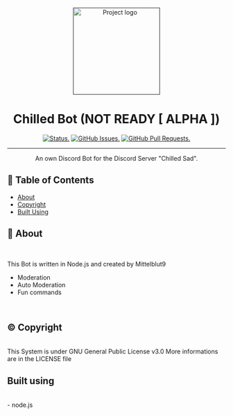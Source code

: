 <p align="center">
  <a href="" rel="noopener">
 <img width=auto height=200px src="#" alt="Project logo"></a>
</p>

<h1 align="center">Chilled Bot (NOT READY [ ALPHA ])</h1>

<div align="center">

[![Status.](https://img.shields.io/badge/status-active-success.svg)]()
[![GitHub Issues.](https://img.shields.io/github/issues/Mittelblut9/Chilled-Sad-Discord-Bot.svg)](https://github.com/Mittelblut9/Chilled-Sad-Discord-Bot/issues)
[![GitHub Pull Requests.](https://img.shields.io/github/issues-pr/Mittelblut9/Chilled-Sad-Discord-Bot.svg)](https://github.com/Mittelblut9/Chilled-Sad-Discord-Bot/pulls)

</div>

---

<p align="center">An own Discord Bot for the Discord Server "Chilled Sad".
    <br> 
</p>

## 📝 Table of Contents

- [About](#about)
- [Copyright](#copyright)
- [Built Using](#built_using)

## 🧐 About <a name = "about"></a>

<br>

This Bot is written in Node.js and created by Mittelblut9
- Moderation
- Auto Moderation
- Fun commands

<br>

## &copy; Copyright <a name="copyright"></a>

<br>
This System is under GNU General Public License v3.0
More informations are in the LICENSE file

<br>

## Built using <a name="built_using"></a>
<br>
- node.js
